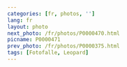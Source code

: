 ```yaml
---
categories: [fr, photos, '']
lang: fr
layout: photo
next_photo: /fr/photos/P0000470.html
picname: P0000471
prev_photo: /fr/photos/P0000375.html
tags: [Fotofalle, Leopard]
---
```

